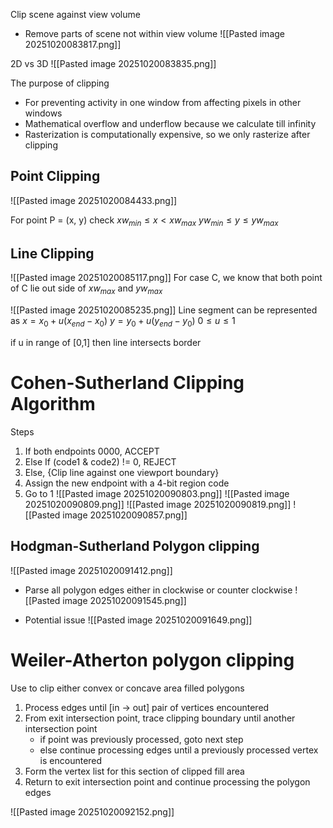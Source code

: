 Clip scene against view volume
- Remove parts of scene not within view volume
![[Pasted image 20251020083817.png]]

2D vs 3D
![[Pasted image 20251020083835.png]]

The purpose of clipping
- For preventing activity in one window from affecting pixels in other windows
- Mathematical overflow and underflow because we calculate till infinity
- Rasterization is computationally expensive, so we only rasterize after clipping

## Point Clipping
![[Pasted image 20251020084433.png]]

For point P = (x, y)
check
$xw_{min} \leq x<xw_{max}$
$yw_{min} \leq y\leq yw_{max}$


## Line Clipping
![[Pasted image 20251020085117.png]]
For case C, we know that both point of C lie out side of $xw_{max}$ and $yw_{max}$

![[Pasted image 20251020085235.png]]
Line segment can be represented as 
$x=x_{0}+u(x_{end} - x_{0})$
$y=y_{0}+u(y_{end}-y_{0})$
$0\leq u\leq1$

if u in range of \[0,1] then line intersects border



# Cohen-Sutherland Clipping Algorithm
Steps

1. If both endpoints 0000, ACCEPT
2. Else If (code1 & code2) != 0, REJECT
3. Else, {Clip line against one viewport boundary}
4. Assign the new endpoint with a 4-bit region code
5. Go to 1
![[Pasted image 20251020090803.png]]
![[Pasted image 20251020090809.png]]
![[Pasted image 20251020090819.png]]
![[Pasted image 20251020090857.png]]

## Hodgman-Sutherland Polygon clipping
![[Pasted image 20251020091412.png]]
- Parse all polygon edges either in clockwise or counter clockwise
![[Pasted image 20251020091545.png]]

- Potential issue
![[Pasted image 20251020091649.png]]


# Weiler-Atherton polygon clipping
Use to clip either convex or concave area filled polygons
1. Process edges until \[in -> out] pair of vertices encountered
2. From exit intersection point, trace clipping boundary until another intersection point
	- if point was previously processed, goto next step
	- else continue processing edges until a previously processed vertex is encountered
3. Form the vertex list for this section of clipped fill area
4. Return to exit intersection point and continue processing the polygon edges


![[Pasted image 20251020092152.png]]

